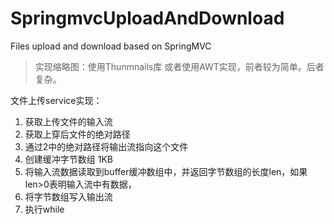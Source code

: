 # SpringmvcUploadAndDownload
Files upload and download based on SpringMVC
> 实现缩略图：使用Thunmnails库 或者使用AWT实现，前者较为简单。后者复杂。

文件上传service实现：
1. 获取上传文件的输入流
2. 获取上穿后文件的绝对路径
3. 通过2中的绝对路径将输出流指向这个文件
4. 创建缓冲字节数组 1KB
5. 将输入流数据读取到buffer缓冲数组中，并返回字节数组的长度len，如果len>0表明输入流中有数据，
6. 将字节数组写入输出流
7. 执行while
